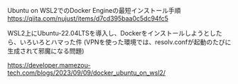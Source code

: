 

Ubuntu on WSL2でのDocker Engineの最短インストール手順
https://qiita.com/nujust/items/d7cd395baa0c5dc94fc5

WSL2上にUbuntu-22.04LTSを導入し、Dockerをインストールしようとしたら、いろいろとハマった件
(VPNを使った環境では、resolv.confが起動のたびに生成されて邪魔になる問題)

https://developer.mamezou-tech.com/blogs/2023/09/09/docker_ubuntu_on_wsl2/